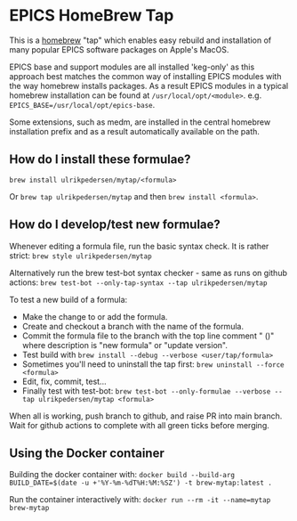 # EPICS HomeBrew Tap

This is a [homebrew](https://brew.sh/) "tap" which enables easy rebuild and installation of many popular EPICS software packages on Apple's MacOS.

EPICS base and support modules are all installed 'keg-only' as this approach best matches the common way of installing EPICS modules with the way homebrew installs packages. As a result EPICS modules in a typical homebrew installation can be found at `/usr/local/opt/<module>`. e.g. `EPICS_BASE=/usr/local/opt/epics-base`.

Some extensions, such as medm, are installed in the central homebrew installation prefix and as a result automatically available on the path.

## How do I install these formulae?
`brew install ulrikpedersen/mytap/<formula>`

Or `brew tap ulrikpedersen/mytap` and then `brew install <formula>`.

## How do I develop/test new formulae?

Whenever editing a formula file, run the basic syntax check. It is rather strict:
`brew style ulrikpedersen/mytap`

Alternatively run the brew test-bot syntax checker - same as runs on github actions:
`brew test-bot --only-tap-syntax --tap ulrikpedersen/mytap`

To test a new build of a formula:
 * Make the change to or add the formula.
 * Create and checkout a branch with the name of the formula.
 * Commit the formula file to the branch with the top line comment "<formula> <version> (<description>)" where description is "new formula" or "update version".
 * Test build with `brew install --debug --verbose <user/tap/formula>`
  * Sometimes you'll need to uninstall the tap first: `brew uninstall --force <formula>`
 * Edit, fix, commit, test...
 * Finally test with test-bot: `brew test-bot --only-formulae --verbose --tap ulrikpedersen/mytap <formula>`

When all is working, push branch to github, and raise PR into main branch. Wait for github actions to complete with all green ticks before merging.

## Using the Docker container

Building the docker container with:
`docker build --build-arg BUILD_DATE=$(date -u +'%Y-%m-%dT%H:%M:%SZ') -t brew-mytap:latest .`

Run the container interactively with:
`docker run --rm -it --name=mytap brew-mytap`

